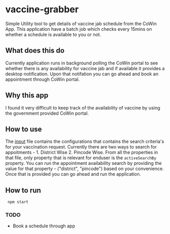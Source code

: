 # vaccine-grabber
Simple Utility tool to get details of vaccine jab schedule from the CoWin App. This application have a batch job which checks every 15mins on whether a schedule is available to you or not. 

## What does this do
Currently application runs in background polling the CoWin portal to see whether there is any availability for vaccine jab and if available it provides a desktop notification. Upon that notifation you can go ahead and book an appointment through CoWin portal.

## Why this app
I found it very difficult to keep track of the availability of vaccine by using the government provided CoWin portal.

## How to use
The [input](./input.json) file contains the configurations that contains the search criteria's for your vaccination request. Currently there are two ways to search for appoitments - 1. District Wise 2. Pincode Wise. From all the properties in that file, only property that is relevant for enduser is the ``` activeSearchBy ``` property. You can run the appointment availability search by providing the value for that property - ("district", "pincode") based on your convenience. Once that is provided you can go ahead and run the application.

## How to run

  ```shell
   npm start
   ```
### TODO

* Book a schedule through app
